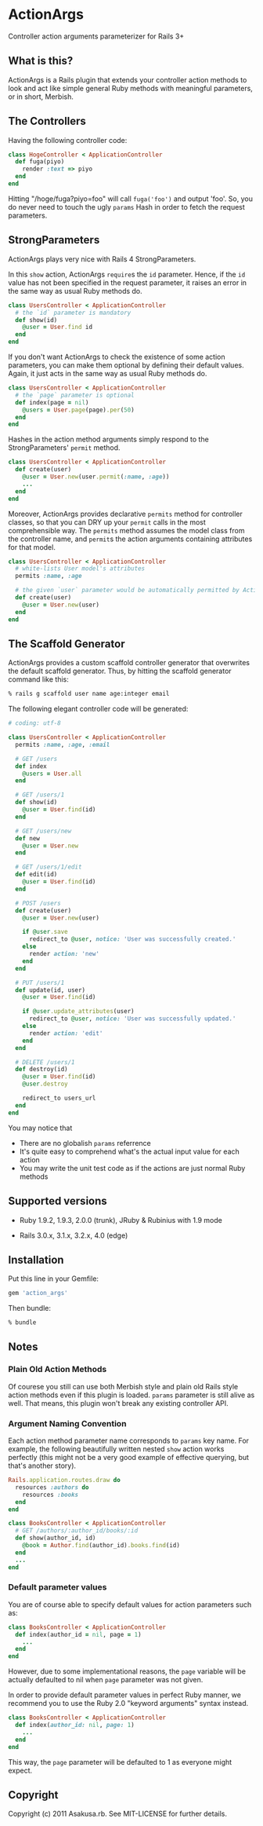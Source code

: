 # ActionArgs

Controller action arguments parameterizer for Rails 3+


## What is this?

ActionArgs is a Rails plugin that extends your controller action methods to look and act like simple general Ruby methods with meaningful parameters, or in short, Merbish.


## The Controllers

Having the following controller code:

```ruby
class HogeController < ApplicationController
  def fuga(piyo)
    render :text => piyo
  end
end
```

Hitting "/hoge/fuga?piyo=foo" will call `fuga('foo')` and output 'foo'.
So, you do never need to touch the ugly `params` Hash in order to fetch the request parameters.


## StrongParameters

ActionArgs plays very nice with Rails 4 StrongParameters.

In this `show` action, ActionArgs `require`s the `id` parameter.
Hence, if the `id` value has not been specified in the request parameter, it raises an error in the same way as usual Ruby methods do.

```ruby
class UsersController < ApplicationController
  # the `id` parameter is mandatory
  def show(id)
    @user = User.find id
  end
end
```

If you don't want ActionArgs to check the existence of some action parameters, you can make them optional by defining their default values.
Again, it just acts in the same way as usual Ruby methods do.

```ruby
class UsersController < ApplicationController
  # the `page` parameter is optional
  def index(page = nil)
    @users = User.page(page).per(50)
  end
end
```

Hashes in the action method arguments simply respond to the StrongParameters' `permit` method.

```ruby
class UsersController < ApplicationController
  def create(user)
    @user = User.new(user.permit(:name, :age))
    ...
  end
end
```

Moreover, ActionArgs provides declarative `permits` method for controller classes,
so that you can DRY up your `permit` calls in the most comprehensible way.
The `permits` method assumes the model class from the controller name, and
`permit`s the action arguments containing attributes for that model.

```ruby
class UsersController < ApplicationController
  # white-lists User model's attributes
  permits :name, :age

  # the given `user` parameter would be automatically permitted by ActionArgs
  def create(user)
    @user = User.new(user)
  end
end
```


## The Scaffold Generator

ActionArgs provides a custom scaffold controller generator that overwrites the default scaffold generator.
Thus, by hitting the scaffold generator command like this:

```sh
% rails g scaffold user name age:integer email
```

The following elegant controller code will be generated:

```ruby
# coding: utf-8

class UsersController < ApplicationController
  permits :name, :age, :email

  # GET /users
  def index
    @users = User.all
  end

  # GET /users/1
  def show(id)
    @user = User.find(id)
  end

  # GET /users/new
  def new
    @user = User.new
  end

  # GET /users/1/edit
  def edit(id)
    @user = User.find(id)
  end

  # POST /users
  def create(user)
    @user = User.new(user)

    if @user.save
      redirect_to @user, notice: 'User was successfully created.'
    else
      render action: 'new'
    end
  end

  # PUT /users/1
  def update(id, user)
    @user = User.find(id)

    if @user.update_attributes(user)
      redirect_to @user, notice: 'User was successfully updated.'
    else
      render action: 'edit'
    end
  end

  # DELETE /users/1
  def destroy(id)
    @user = User.find(id)
    @user.destroy

    redirect_to users_url
  end
end
```

You may notice that
* There are no globalish `params` referrence
* It's quite easy to comprehend what's the actual input value for each action
* You may write the unit test code as if the actions are just normal Ruby methods


## Supported versions

* Ruby 1.9.2, 1.9.3, 2.0.0 (trunk), JRuby & Rubinius with 1.9 mode

* Rails 3.0.x, 3.1.x, 3.2.x, 4.0 (edge)


## Installation

Put this line in your Gemfile:
```ruby
gem 'action_args'
```

Then bundle:
```sh
% bundle
```

## Notes

### Plain Old Action Methods

Of courese you still can use both Merbish style and plain old Rails style action methods even if this plugin is loaded. `params` parameter is still alive as well. That means, this plugin won't break any existing controller API.

### Argument Naming Convention

Each action method parameter name corresponds to `params` key name. For example, the following beautifully written nested `show` action works perfectly (this might not be a very good example of effective querying, but that's another story).

```ruby
Rails.application.routes.draw do
  resources :authors do
    resources :books
  end
end

class BooksController < ApplicationController
  # GET /authors/:author_id/books/:id
  def show(author_id, id)
    @book = Author.find(author_id).books.find(id)
  end
  ...
end
```

### Default parameter values

You are of course able to specify default values for action parameters such as:

```ruby
class BooksController < ApplicationController
  def index(author_id = nil, page = 1)
    ...
  end
end
```

However, due to some implementational reasons, the `page` variable will be actually defaulted to nil when `page` parameter was not given.

In order to provide default parameter values in perfect Ruby manner, we recommend you to use the Ruby 2.0 "keyword arguments" syntax instead.

```ruby
class BooksController < ApplicationController
  def index(author_id: nil, page: 1)
    ...
  end
end
```

This way, the `page` parameter will be defaulted to 1 as everyone might expect.

## Copyright

Copyright (c) 2011 Asakusa.rb. See MIT-LICENSE for further details.
